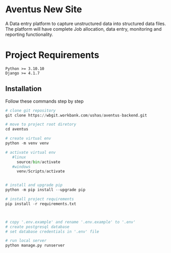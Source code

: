 # Aventus New Site 

A Data entry platform to capture unstructured data into structured data files. The platform will have complete Job allocation, data entry, monitoring and reporting functionality.

# Project Requirements
```
Python >= 3.10.10
Django >= 4.1.7
```

## Installation

Follow these commands step by step


```python
# clone git repository
git clone https://wbgit.workbank.com/ushas/aventus-backend.git

# move to project root diretory
cd aventus

# create virtual env
python -m venv venv

# activate virtual env
   #linux
     source/bin/activate
   #windows 
     venv/Scripts/activate


# install and upgrade pip
python -m pip install --upgrade pip

# install project requirements
pip install -r requirements.txt



# copy '.env.example' and rename '.env.example' to '.env'
# create postgresql database
# set database credentials in '.env' file

# run local server
python manage.py runserver


